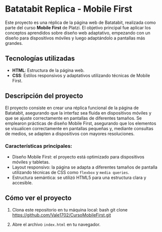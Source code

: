 # Batatabit Replica - Mobile First

Este proyecto es una réplica de la página web de Batatabit, realizada como parte del curso **Mobile First** de Platzi. 
El objetivo principal fue aplicar los conceptos aprendidos sobre diseño web adaptativo, empezando con un diseño para dispositivos móviles y luego adaptándolo a pantallas más grandes.

## Tecnologías utilizadas
- **HTML**: Estructura de la página web.
- **CSS**: Estilos responsivos y adaptativos utilizando técnicas de Mobile First.

## Descripción del proyecto

El proyecto consiste en crear una réplica funcional de la página de Batatabit, asegurando que la interfaz sea fluida en dispositivos móviles y que se ajuste correctamente en pantallas de diferentes tamaños.
Se emplearon prácticas de diseño Mobile First, asegurando que los elementos se visualicen correctamente en pantallas pequeñas y, mediante consultas de medios, se adapten a dispositivos con mayores resoluciones.

### Características principales:
- Diseño Mobile First: el proyecto está optimizado para dispositivos móviles y tabletas.
- Layout responsivo: la página se adapta a diferentes tamaños de pantalla utilizando técnicas de CSS como `flexbox` y `media queries`.
- Estructura semántica: se utilizó HTML5 para una estructura clara y accesible.

## Cómo ver el proyecto

1. Clona este repositorio en tu máquina local:
   bash
   git clone https://github.com/Vale1702/CursoMobileFirst.git
   
2. Abre el archivo `index.html` en tu navegador.
